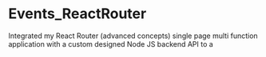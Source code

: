 # Events_ReactRouter
Integrated my React Router (advanced concepts) single page multi function application with a custom designed Node JS backend API to a 
